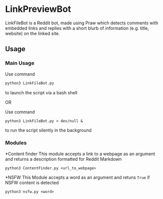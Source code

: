 # LinkPreviewBot

LinkFileBot is a Reddit bot, made using Praw which detects comments with embedded links and replies with a short blurb of information (e.g. title, website) on the linked site.

## Usage
### Main Usage
Use command
```bash
python3 LinkFileBot.py
```
to launch the script via a bash shell

OR

Use command 
```
python3 LinkFileBot.py > dev/null &
```
to run the script silently in the background

### Modules
*Content finder
This module accepts a link to a webpage as an argument and returns a description formatted for Reddit Markdown
  ```
  python3 ContentFinder.py <url_to_webpage>
 ```
 *NSFW
 This Module accepts a word as an argument and retuns `True` if NSFW content is detected
   ```
   python3 nsfw.py <word>
  ```
